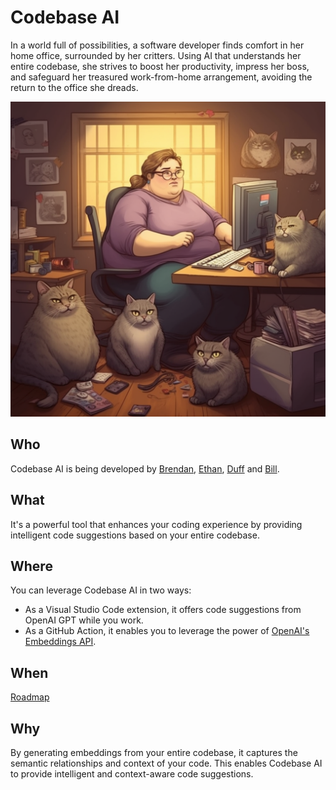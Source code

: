 # Codebase AI
In a world full of possibilities, a software developer finds comfort in her home office, surrounded by her critters. Using AI that understands her entire codebase, she strives to boost her productivity, impress her boss, and safeguard her treasured work-from-home arrangement, avoiding the return to the office she dreads.

![Cat Lady](images/cat-lady.png)

## Who
Codebase AI is being developed by [Brendan](https://github.com/brendanmd1), [Ethan](https://github.com/ethand12), [Duff](https://github.com/ggduff) and [Bill](https://github.com/william-kerr).

## What
It's a powerful tool that enhances your coding experience by providing intelligent code suggestions based on your entire codebase.

## Where
You can leverage Codebase AI in two ways:

- As a Visual Studio Code extension, it offers code suggestions from OpenAI GPT while you work.
- As a GitHub Action, it enables you to leverage the power of [OpenAI's Embeddings API](https://platform.openai.com/docs/guides/embeddings).

## When
[Roadmap](https://github.com/orgs/codebase-ai/projects/1/views/3)

## Why
By generating embeddings from your entire codebase, it captures the semantic relationships and context of your code. This enables Codebase AI to provide intelligent and context-aware code suggestions.

